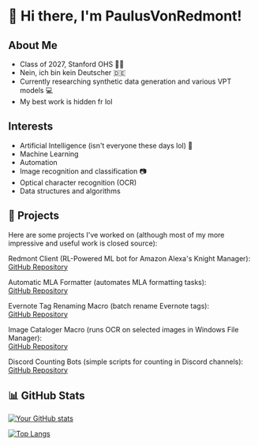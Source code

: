 # 👋 Hi there, I'm PaulusVonRedmont!

## About Me 
- Class of 2027, Stanford OHS :student:
- Nein, ich bin kein Deutscher 🇩🇪
- Currently researching synthetic data generation and various VPT models :computer:
- My best work is hidden fr lol

## Interests
- Artificial Intelligence (isn't everyone these days lol) :robot:
- Machine Learning 
- Automation
- Image recognition and classification :camera:
- Optical character recognition (OCR) 
- Data structures and algorithms

## 🚀 Projects

Here are some projects I've worked on (although most of my more impressive and useful work is closed source): 

Redmont Client (RL-Powered ML bot for Amazon Alexa's Knight Manager):  
[GitHub Repository](https://github.com/PaulvonRedmont/Redmont-Client)

Automatic MLA Formatter (automates MLA formatting tasks):  
[GitHub Repository](https://github.com/PaulvonRedmont/Automatic-MLA-Formatter)

Evernote Tag Renaming Macro (batch rename Evernote tags):  
[GitHub Repository](https://github.com/PaulvonRedmont/Evernote-Tag-Renaming-Macro)

Image Cataloger Macro (runs OCR on selected images in Windows File Manager):  
[GitHub Repository](https://github.com/PaulvonRedmont/Image-Cataloger-Macro)

Discord Counting Bots (simple scripts for counting in Discord channels):  
[GitHub Repository](https://github.com/PaulvonRedmont/Auto-Counter-for-Discord-Server)

## 📊 GitHub Stats
[![Your GitHub stats](https://github-readme-stats.vercel.app/api?username=PaulvonRedmont)](https://github.com/anuraghazra/github-readme-stats)


[![Top Langs](https://github-readme-stats.vercel.app/api/top-langs/?username=PaulvonRedmont&layout=compact)](https://github.com/your_username/github-readme-stats)
